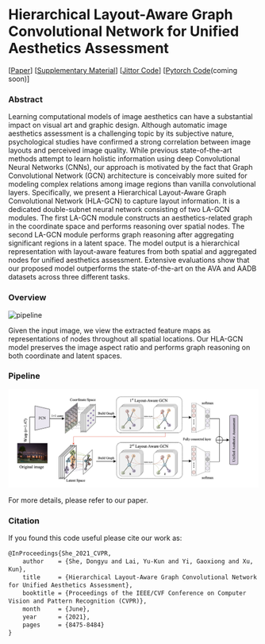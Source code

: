 # Hierarchical Layout-Aware Graph Convolutional Network for Unified Aesthetics Assessment

[[Paper](https://openaccess.thecvf.com/content/CVPR2021/papers/She_Hierarchical_Layout-Aware_Graph_Convolutional_Network_for_Unified_Aesthetics_Assessment_CVPR_2021_paper.pdf)]  [[Supplementary Material](https://openaccess.thecvf.com/content/CVPR2021/supplemental/She_Hierarchical_Layout-Aware_Graph_CVPR_2021_supplemental.pdf)]  [[Jittor Code](https://github.com/days1011/hlagcn-jittor)]  [[Pytorch Code]()(coming soon)]

### Abstract

Learning computational models of image aesthetics can have a substantial impact on visual art and graphic design. Although automatic image aesthetics assessment is a challenging topic by its subjective nature, psychological studies have confirmed a strong correlation between image layouts and perceived image quality. While previous state-of-the-art methods attempt to learn holistic information using deep Convolutional Neural Networks (CNNs), our approach is motivated by the fact that Graph Convolutional Network (GCN) architecture is conceivably more suited for modeling complex relations among image regions than vanilla convolutional layers. Specifically, we present a Hierarchical Layout-Aware Graph Convolutional Network (HLA-GCN) to capture layout information. It is a dedicated double-subnet neural network consisting of two LA-GCN modules. The first LA-GCN module constructs an aesthetics-related graph in the coordinate space and performs reasoning over spatial nodes. The second LA-GCN module performs graph reasoning after aggregating significant regions in a latent space. The model output is a hierarchical representation with layout-aware features from both spatial and aggregated nodes for unified aesthetics assessment. Extensive evaluations show that our proposed model outperforms the state-of-the-art on the AVA and AADB datasets across three different tasks.

### Overview

![pipeline](figs/overview.gif)

Given the input image, we view the extracted feature maps as representations of nodes throughout all spatial locations. Our HLA-GCN model preserves the image aspect ratio and performs graph reasoning on both coordinate and latent spaces.

### Pipeline

![pipeline](figs/pipeline.jpg)

For more details, please refer to our paper.

### Citation

If you found this code useful please cite our work as:

```
@InProceedings{She_2021_CVPR,
    author    = {She, Dongyu and Lai, Yu-Kun and Yi, Gaoxiong and Xu, Kun},
    title     = {Hierarchical Layout-Aware Graph Convolutional Network for Unified Aesthetics Assessment},
    booktitle = {Proceedings of the IEEE/CVF Conference on Computer Vision and Pattern Recognition (CVPR)},
    month     = {June},
    year      = {2021},
    pages     = {8475-8484}
}
```

